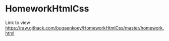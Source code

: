 # HomeworkHtmlCss
Link to view
https://raw.githack.com/bugaenkoey/HomeworkHtmlCss/master/homework.html
